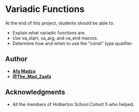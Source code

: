 # Variadic Functions
At the end of this project, students should be able to:

* Explain what variadic functions are.
* Use va_start, va_arg, and va_end macros.
* Determine how and when to use the "const" type qualifier.


## Author

* [**Afa Madza**](https://github.com/AfaMadza)
* [**@The_Mad_Zaafa**](https://twitter.com/The_Mad_Zaafa)

## Acknowledgments
* All the members of Holberton School Cohort 5 who helped.
